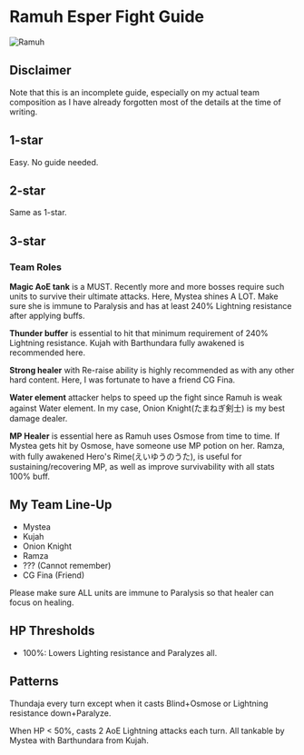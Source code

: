 # Ramuh Esper Fight Guide
![Ramuh](https://vignette3.wikia.nocookie.net/finalfantasy/images/b/bb/FFBE_Ramuh_Artwork_3.png/revision/latest?cb=20160310172329)

## Disclaimer
Note that this is an incomplete guide, especially on my actual team composition as I have already forgotten most of the details at the time of writing.

## 1-star
Easy. No guide needed.

## 2-star
Same as 1-star.

## 3-star
### Team Roles
**Magic AoE tank** is a MUST. Recently more and more bosses require such units to survive their ultimate attacks. Here, Mystea shines A LOT. Make sure she is immune to Paralysis and has at least 240% Lightning resistance after applying buffs.  

**Thunder buffer** is essential to hit that minimum requirement of 240% Lightning resistance. Kujah with Barthundara fully awakened is recommended here.  

**Strong healer** with Re-raise ability is highly recommended as with any other hard content. Here, I was fortunate to have a friend CG Fina.

**Water element** attacker helps to speed up the fight since Ramuh is weak against Water element. In my case, Onion Knight(たまねぎ剣士) is my best damage dealer.

**MP Healer** is essential here as Ramuh uses Osmose from time to time. If Mystea gets hit by Osmose, have someone use MP potion on her. Ramza, with fully awakened Hero's Rime(えいゆうのうた), is useful for sustaining/recovering MP, as well as improve survivability with all stats 100% buff.

## My Team Line-Up
* Mystea
* Kujah
* Onion Knight
* Ramza
* ??? (Cannot remember)
* CG Fina (Friend)

Please make sure ALL units are immune to Paralysis so that healer can focus on healing.

## HP Thresholds
* 100%: Lowers Lighting resistance and Paralyzes all.

## Patterns
Thundaja every turn except when it casts Blind+Osmose or Lightning resistance down+Paralyze.  

When HP < 50%, casts 2 AoE Lightning attacks each turn. All tankable by Mystea with Barthundara from Kujah.